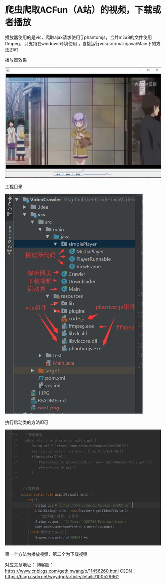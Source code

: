 # 爬虫爬取ACFun（A站）的视频，下载或者播放
播放器使用的是vlc，爬取ajax请求使用了phantomjs，合并m3u8的文件使用ffmpeg，只支持在windows环境使用
，直接运行vcs/src/main/java/Main下的方法即可

播放器效果

![Image text](https://github.com/GethinWang/VideoCrawler/blob/master/1.JPG)


工程目录

![Image text](https://github.com/GethinWang/VideoCrawler/blob/master/2.JPG)

执行启动类的方法即可

![Image text](https://github.com/GethinWang/VideoCrawler/blob/master/3.JPG)

第一个方法为播放视频，第二个为下载视频

对应文章地址：
博客园：https://www.cnblogs.com/gethinwang/p/11456260.html
CSDN：https://blog.csdn.net/wyydgq/article/details/100529661